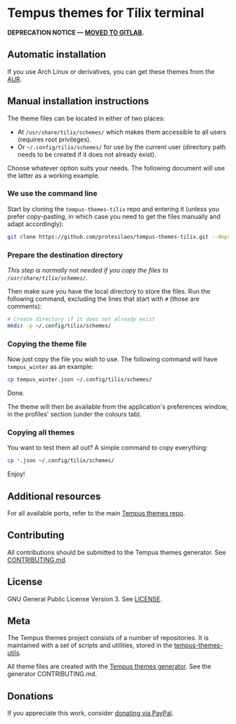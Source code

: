 # Tempus themes for Tilix terminal

**DEPRECATION NOTICE — [MOVED TO GITLAB](https://gitlab.com/protesilaos/tempus-themes-tilix).**

## Automatic installation

If you use Arch Linux or derivatives, you can get these themes from the [AUR](https://aur.archlinux.org/packages/tempus-themes-tilix/).

## Manual installation instructions

The theme files can be located in either of two places:

- At `/usr/share/tilix/schemes/` which makes them accessible to all users (requires root privileges).
- Or `~/.config/tilix/schemes/` for use by the current user (directory path needs to be created if it does not already exist).

Choose whatever option suits your needs. The following document will use the latter as a working example.

### We use the command line

Start by cloning the `tempus-themes-tilix` repo and entering it (unless you prefer copy-pasting, in which case you need to get the files manually and adapt accordingly):

```sh
git clone https://github.com/protesilaos/tempus-themes-tilix.git --depth 1 && cd tempus-themes-tilix
```

### Prepare the destination directory

*This step is normally not needed if you copy the files to `/usr/share/tilix/schemes/`.*

Then make sure you have the local directory to store the files. Run the following command, excluding the lines that start with `#` (those are comments):

```sh
# Create directory if it does not already exist
mkdir -p ~/.config/tilix/schemes/
```

### Copying the theme file

Now just copy the file you wish to use. The following command will have `tempus_winter` as an example:

```sh
cp tempus_winter.json ~/.config/tilix/schemes/
```

Done.

The theme will then be available from the application's preferences window, in the profiles' section (under the colours tab).

### Copying all themes

You want to test them all out? A simple command to copy everything:

```sh
cp *.json ~/.config/tilix/schemes/
```

Enjoy!

## Additional resources

For all available ports, refer to the main [Tempus themes repo](https://github.com/protesilaos/tempus-themes).

## Contributing

All contributions should be submitted to the Tempus themes generator. See [CONTRIBUTING.md](https://github.com/protesilaos/tempus-themes-generator/blob/master/CONTRIBUTING.md).

## License

GNU General Public License Version 3. See [LICENSE](https://github.com/protesilaos/tempus-themes-tilix/blob/master/LICENSE).

## Meta

The Tempus themes project consists of a number of repositories. It is maintained with a set of scripts and utilities, stored in the [tempus-themes-utils](https://github.com/protesilaos/tempus-themes-utils).

All theme files are created with the [Tempus themes generator](https://github.com/protesilaos/tempus-themes-generator). See the generator CONTRIBUTING.md.

## Donations

If you appreciate this work, consider [donating via PayPal](https://www.paypal.me/protesilaos).
